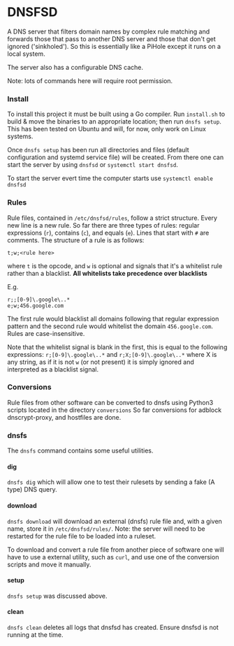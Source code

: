# DNSFSD
A DNS server that filters domain names by complex rule matching and forwards those that pass to another DNS server and those that don't get ignored ('sinkholed'). So this is essentially like a PiHole except it runs on a local system.

The server also has a configurable DNS cache.

Note: lots of commands here will require root permission.

### Install
To install this project it must be built using a Go compiler. Run `install.sh` to build & move the binaries to an appropriate location; then run `dnsfs setup`. This has been tested on Ubuntu and will, for now, only work on Linux systems.

Once `dnsfs setup` has been run all directories and files (default configuration and systemd service file) will be created. From there one can start the server by using `dnsfsd` or `systemctl start dnsfsd`.

To start the server evert time the computer starts use `systemctl enable dnsfsd`

### Rules
Rule files, contained in `/etc/dnsfsd/rules`, follow a strict structure. Every new line is a new rule. So far there are three types of rules: regular expressions (`r`), contains (`c`), and equals (`e`). Lines that start with `#` are comments. The structure of a rule is as follows:
```
t;w;<rule here>
```
where `t` is the opcode, and `w` is optional and signals that it's a whitelist rule rather than a blacklist. **All whitelists take precedence over blacklists**

E.g.
```
r;;[0-9]\.google\..*
e;w;456.google.com
```
The first rule would blacklist all domains following that regular expression pattern and the second rule would whitelist the domain `456.google.com`. Rules are case-insensitive.

Note that the whitelist signal is blank in the first, this is equal to the following expressions: `r;[0-9]\.google\..*` and `r;X;[0-9]\.google\..*` where X is any string, as if it is not `w` (or not present) it is simply ignored and interpreted as a blacklist signal.

### Conversions
Rule files from other software can be converted to dnsfs using Python3 scripts located in the directory `conversions`
So far conversions for adblock dnscrypt-proxy, and hostfiles are done.

### dnsfs
The `dnsfs` command contains some useful utilities. 

#### dig
`dnsfs dig` which will allow one to test their rulesets by sending a fake (A type) DNS query.

#### download
`dnsfs download` will download an external (dnsfs) rule file and, with a given name, store it in `/etc/dnsfsd/rules/`. Note: the server will need to be restarted for the rule file to be loaded into a ruleset.

To download and convert a rule file from another piece of software one will have to use a external utility, such as `curl`, and use one of the conversion scripts and move it manually.

#### setup
`dnsfs setup` was discussed above.

#### clean
`dnsfs clean` deletes all logs that dnsfsd has created. Ensure dnsfsd is not running at the time.
